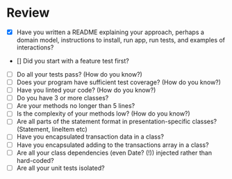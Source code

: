 # Review

- [x] Have you written a README explaining your approach, perhaps a domain model, instructions to install, run app, run tests, and examples of interactions?
- [] Did you start with a feature test first?
- [ ] Do all your tests pass? (How do you know?)
- [ ] Does your program have sufficient test coverage? (How do you know?)
- [ ] Have you linted your code? (How do you know?)
- [ ] Do you have 3 or more classes?
- [ ] Are your methods no longer than 5 lines?
- [ ] Is the complexity of your methods low? (How do you know?)
- [ ] Are all parts of the statement format in presentation-specific classes? (Statement, lineItem etc)
- [ ] Have you encapsulated transaction data in a class?
- [ ] Have you encapsulated adding to the transactions array in a class?
- [ ] Are all your class dependencies (even Date? (!)) injected rather than hard-coded?
- [ ] Are all your unit tests isolated?
